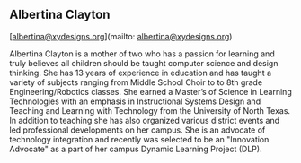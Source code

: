 ## Albertina Clayton

[albertina@xydesigns.org](mailto: albertina@xydesigns.org)

Albertina Clayton is a mother of two who has a passion for learning and truly believes all children should be taught computer science and design thinking. She has 13 years of experience in education and has taught a variety of subjects ranging from Middle School Choir to to 8th grade Engineering/Robotics classes. She earned a Master’s of Science in Learning Technologies with an emphasis in Instructional Systems Design and Teaching and Learning with Technology from the University of North Texas. In addition to teaching she has also organized various district events and led professional developments on her campus. She is an advocate of technology integration and recently was selected to be an "Innovation Advocate" as a part of her campus Dynamic Learning Project (DLP).
